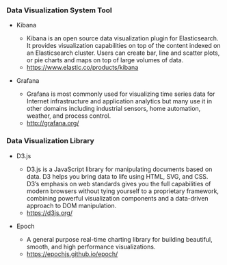 ### Data Visualization System Tool
+ Kibana
  + Kibana is an open source data visualization plugin for Elasticsearch. It provides visualization capabilities on top of the content indexed on an Elasticsearch cluster. Users can create bar, line and scatter plots, or pie charts and maps on top of large volumes of data.
  + https://www.elastic.co/products/kibana

+ Grafana
  + Grafana is most commonly used for visualizing time series data for Internet infrastructure and application analytics but many use it in other domains including industrial sensors, home automation, weather, and process control.
  + http://grafana.org/

### Data Visualization Library
+ D3.js
  + D3.js is a JavaScript library for manipulating documents based on data. D3 helps you bring data to life using HTML, SVG, and CSS. D3’s emphasis on web standards gives you the full capabilities of modern browsers without tying yourself to a proprietary framework, combining powerful visualization components and a data-driven approach to DOM manipulation.
  + https://d3js.org/

+ Epoch
  + A general purpose real-time charting library for building beautiful, smooth, and high performance visualizations.
  + https://epochjs.github.io/epoch/
